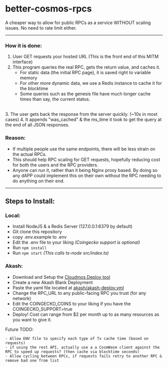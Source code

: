 # better-cosmos-rpcs
A cheaper way to allow for public RPCs as a service WITHOUT scaling issues.
No need to rate limit either.

---

### How it is done:
1. User GET requests your hosted URL (This is the front end of this MITM interface)
2. This program queries the real RPC, gets the return value, and caches it.
    - For static data (the initial RPC page), it is saved right to variable memory
    - For other more dynamic data, we use a Redis instance to cache it for the blocktime
    - Some queries such as the genesis file have much longer cache times than say, the current status.
<br />
3. The user gets back the response from the server quickly. (~10x in most cases)
4. It appends "was_cached" & the ms_time it took to get the query at the end of all JSON responses.

### Reason:
- If multiple people use the same endpoints, there will be less strain on the actual RPCs.
- This should help RPC scaling for GET requests, hopefully reducing cost for both the users and the RPC providers.
- Anyone can run it, rather than it being Nginx proxy based. By doing so any dAPP could implement this on their own without the RPC needing to do anything on their end. 

---

## Steps to Install:
### Local:
- Install NodeJS & a Redis Server (127.0.0.1:6379 by default)
- Git clone this repository
- copy .env.example to .env
- Edit the .env file to your liking *(Coingecko support is optional)*
- Run `npm install`
- Run `npm start` *(This calls ts-node src/index.ts)*

### Akash:
- Download and Setup the [Cloudmos Deploy tool](https://cloudmos.io/cloud-deploy)
- Create a new Akash Blank Deployment
- Paste the yaml file located at [akash/akash-deploy.yml](akash/akash-deploy.yml)
- Change the RPC_URL to any public-facing RPC you trust (for any network)
- Edit the COINGECKO_COINS to your liking if you have the COINGECKO_SUPPORT=true
- Deploy! Cost can range from $2 per month up to as many resources as you want to give it.

Future TODO:
```
- Allow ENV file to specify each type of Tx cache time (based on requests)
- if using the rest API, actually use a a CosmWasm client against the RPC to speed up requests? (then cache via blocktime seconds)
- Allow cycling between RPCs, if requests fails retry to another RPC & remove bad one from list
```
